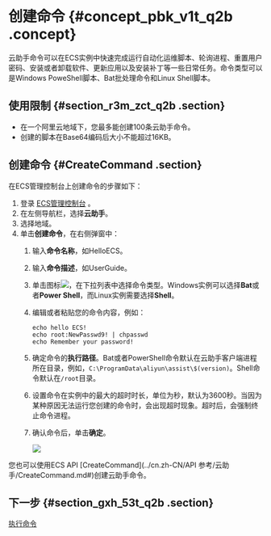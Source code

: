 # 创建命令 {#concept_pbk_v1t_q2b .concept}

云助手命令可以在ECS实例中快速完成运行自动化运维脚本、轮询进程、重置用户密码、安装或者卸载软件、更新应用以及安装补丁等一些日常任务。命令类型可以是Windows PoweShell脚本、Bat批处理命令和Linux Shell脚本。

## 使用限制 {#section_r3m_zct_q2b .section}

-   在一个阿里云地域下，您最多能创建100条云助手命令。
-   创建的脚本在Base64编码后大小不能超过16KB。

## 创建命令 {#CreateCommand .section}

在ECS管理控制台上创建命令的步骤如下：

1.  登录 [ECS管理控制台](https://ecs.console.aliyun.com/) 。
2.  在左侧导航栏，选择**云助手**。
3.  选择地域。
4.  单击**创建命令**，在右侧弹窗中：
    1.  输入**命令名称**，如HelloECS。
    2.  输入**命令描述**，如UserGuide。
    3.  单击图标![](http://static-aliyun-doc.oss-cn-hangzhou.aliyuncs.com/assets/img/17007/15331866938334_zh-CN.png)，在下拉列表中选择命令类型。Windows实例可以选择**Bat**或者**Power Shell**，而Linux实例需要选择**Shell**。
    4.  编辑或者粘贴您的命令内容，例如：

        ```
        echo hello ECS!
        echo root:NewPasswd9! | chpasswd
        echo Remember your password!
        ```

    5.  确定命令的**执行路径**。Bat或者PowerShell命令默认在云助手客户端进程所在目录，例如，`C:\ProgramData\aliyun\assist\$(version)`。Shell命令默认在`/root`目录。
    6.  设置命令在实例中的最大的超时时长，单位为秒，默认为3600秒。当因为某种原因无法运行您创建的命令时，会出现超时现象。超时后，会强制终止命令进程。
    7.  确认命令后，单击**确定**。

        ![](http://static-aliyun-doc.oss-cn-hangzhou.aliyuncs.com/assets/img/17007/15331866938365_zh-CN.png)


您也可以使用ECS API [CreateCommand](../cn.zh-CN/API 参考/云助手/CreateCommand.md#)创建云助手命令。

## 下一步 {#section_gxh_53t_q2b .section}

[执行命令](cn.zh-CN/用户指南/云助手/执行命令.md#)

